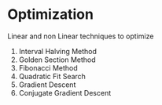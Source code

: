 # Optimization
Linear and non Linear techniques to optimize
1. Interval Halving Method
2. Golden Section Method
3. Fibonacci Method
4. Quadratic Fit Search
5. Gradient Descent
6. Conjugate Gradient Descent
